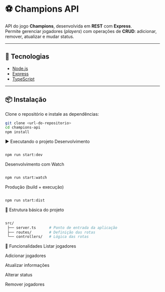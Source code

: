 # ⚽ Champions API

API do jogo **Champions**, desenvolvida em **REST** com **Express**.  
Permite gerenciar jogadores (*players*) com operações de **CRUD**: adicionar, remover, atualizar e mudar status.  

---

## 🚀 Tecnologias
- [Node.js](https://nodejs.org/)  
- [Express](https://expressjs.com/)  
- [TypeScript](https://www.typescriptlang.org/)  

---

## 📦 Instalação

Clone o repositório e instale as dependências:

```bash
git clone <url-do-repositorio>
cd champions-api
npm install
```
▶️ Executando o projeto
Desenvolvimento
```bash

npm run start:dev
```
Desenvolvimento com Watch
```bash

npm run start:watch
```
Produção (build + execução)
```bash

npm run start:dist
```
📂 Estrutura básica do projeto
```bash

src/
 ├── server.ts      # Ponto de entrada da aplicação
 ├── routes/        # Definição das rotas
 └── controllers/   # Lógica das rotas
```
🔧 Funcionalidades
Listar jogadores

Adicionar jogadores

Atualizar informações

Alterar status

Remover jogadores
